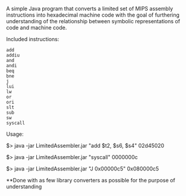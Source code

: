 A simple Java program that converts a limited set of MIPS assembly instructions into hexadecimal machine code with the goal of furthering understanding of the relationship between 
symbolic representations of code and machine code. 

Included instructions:

    add
    addiu
    and
    andi
    beq
    bne
    j
    lui
    lw
    or
    ori
    slt
    sub
    sw
    syscall

Usage: 

$> java -jar LimitedAssembler.jar "add $t2, $s6, $s4"
02d45020

$> java -jar LimitedAssembler.jar "syscall"
0000000c

$> java -jar LimitedAssembler.jar "J 0x00000c5"
0x080000c5

**Done with as few library converters as possible for the purpose of understanding
